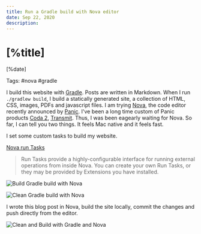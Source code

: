 ```yaml
---
title: Run a Gradle build with Nova editor
date: Sep 22, 2020
description: 
---
```


# [%title]

[%date]

Tags: #nova #gradle

I build this website with [Gradle](https://gradle.org). Posts are written in Markdown. When I run `./gradlew build`, I build a statically generated site, a collection of HTML, CSS, images, PDFs and javascript files.  I am trying [Nova](https://nova.app), the code editor recently announced by [Panic](https://panic.com). I've been a long time custom of Panic products [Coda 2](https://panic.com/coda/), [Transmit](https://panic.com/transmit/). Thus, I was been eagearly waiting for Nova. So far, I can tell you two things. It feels Mac native and it feels fast. 

I set some custom tasks to build my website. 

[Nova run Tasks](https://library.panic.com/nova/run-tasks/)

> Run Tasks provide a highly-configurable interface for running external operations from inside Nova. You can create your own Run Tasks, or they may be provided by Extensions you have installed.

![Build Gradle build with Nova](https://sergiodelamo.com/blog/nova-app-gradle-build.png)

![Clean Gradle build with Nova](https://sergiodelamo.com/blog/nova-app-gradle-clean.png)

I wrote this blog post in Nova, build the site locally, commit the changes and push directly from the editor. 

![Clean and Build with Gradle and Nova](https://sergiodelamo.com/blog/NovaGradle.gif)